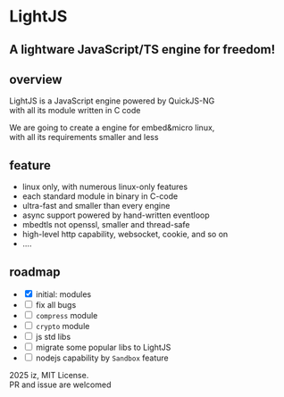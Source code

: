 # LightJS
## A lightware JavaScript/TS engine for freedom!

## overview
LightJS is a JavaScript engine powered by QuickJS-NG<br>
with all its module written in C code

We are going to create a engine for embed&micro linux,<br>
with all its requirements smaller and less

## feature
 - linux only, with numerous linux-only features
 - each standard module in binary in C-code
 - ultra-fast and smaller than every engine
 - async support powered by hand-written eventloop
 - mbedtls not openssl, smaller and thread-safe
 - high-level http capability, websocket, cookie, and so on
 - ....

## roadmap

 - <input type="checkbox" checked /> initial: modules
 - <input type="checkbox" /> fix all bugs
 - <input type="checkbox" /> `compress` module
 - <input type="checkbox" /> `crypto` module
 - <input type="checkbox" /> js std libs
 - <input type="checkbox" /> migrate some popular libs to LightJS
 - <input type="checkbox" /> nodejs capability by `Sandbox` feature

2025 iz, MIT License.<br>
PR and issue are welcomed